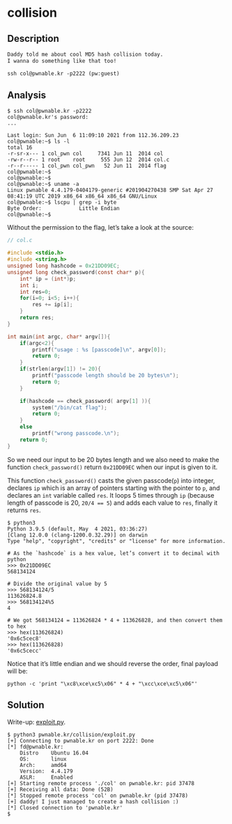 # collision

## Description

```txt
Daddy told me about cool MD5 hash collision today.
I wanna do something like that too!

ssh col@pwnable.kr -p2222 (pw:guest)
```

## Analysis

```shell
$ ssh col@pwnable.kr -p2222
col@pwnable.kr's password:
...

Last login: Sun Jun  6 11:09:10 2021 from 112.36.209.23
col@pwnable:~$ ls -l
total 16
-r-sr-x--- 1 col_pwn col     7341 Jun 11  2014 col
-rw-r--r-- 1 root    root     555 Jun 12  2014 col.c
-r--r----- 1 col_pwn col_pwn   52 Jun 11  2014 flag
col@pwnable:~$
col@pwnable:~$
col@pwnable:~$ uname -a
Linux pwnable 4.4.179-0404179-generic #201904270438 SMP Sat Apr 27 08:41:19 UTC 2019 x86_64 x86_64 x86_64 GNU/Linux
col@pwnable:~$ lscpu | grep -i byte
Byte Order:            Little Endian
col@pwnable:~$
```

Without the permission to the flag, let’s take a look at the source:

```C
// col.c

#include <stdio.h>
#include <string.h>
unsigned long hashcode = 0x21DD09EC;
unsigned long check_password(const char* p){
	int* ip = (int*)p;
	int i;
	int res=0;
	for(i=0; i<5; i++){
		res += ip[i];
	}
	return res;
}

int main(int argc, char* argv[]){
	if(argc<2){
		printf("usage : %s [passcode]\n", argv[0]);
		return 0;
	}
	if(strlen(argv[1]) != 20){
		printf("passcode length should be 20 bytes\n");
		return 0;
	}

	if(hashcode == check_password( argv[1] )){
		system("/bin/cat flag");
		return 0;
	}
	else
		printf("wrong passcode.\n");
	return 0;
}
```

So we need our input to be 20 bytes length and we also need to make the function `check_password()` return `0x21DD09EC` when our input is given to it.

This function `check_password()` casts the given passcode(`p`) into integer, declares `ip` which is an array of pointers starting with the pointer to `p`, and declares an `int` variable called `res`. It loops 5 times through `ip` (because length of passcode is 20, `20/4 == 5`) and adds each value to `res`, finally it returns `res`.

```Shell
$ python3
Python 3.9.5 (default, May  4 2021, 03:36:27)
[Clang 12.0.0 (clang-1200.0.32.29)] on darwin
Type "help", "copyright", "credits" or "license" for more information.

# As the `hashcode` is a hex value, let’s convert it to decimal with python
>>> 0x21DD09EC
568134124

# Divide the original value by 5
>>> 568134124/5
113626824.8
>>> 568134124%5
4

# We got 568134124 = 113626824 * 4 + 113626828, and then convert them to hex
>>> hex(113626824)
'0x6c5cec8'
>>> hex(113626828)
'0x6c5cecc'
```

Notice that it’s little endian and we should reverse the order, final payload will be:

```Text
python -c 'print "\xc8\xce\xc5\x06" * 4 + "\xcc\xce\xc5\x06"'
```

## Solution

Write-up: [exploit.py](exploit.py).

```Shell
$ python3 pwnable.kr/collision/exploit.py
[+] Connecting to pwnable.kr on port 2222: Done
[*] fd@pwnable.kr:
    Distro    Ubuntu 16.04
    OS:       linux
    Arch:     amd64
    Version:  4.4.179
    ASLR:     Enabled
[+] Starting remote process './col' on pwnable.kr: pid 37478
[+] Receiving all data: Done (52B)
[*] Stopped remote process 'col' on pwnable.kr (pid 37478)
[+] daddy! I just managed to create a hash collision :)
[*] Closed connection to 'pwnable.kr'
$
```
